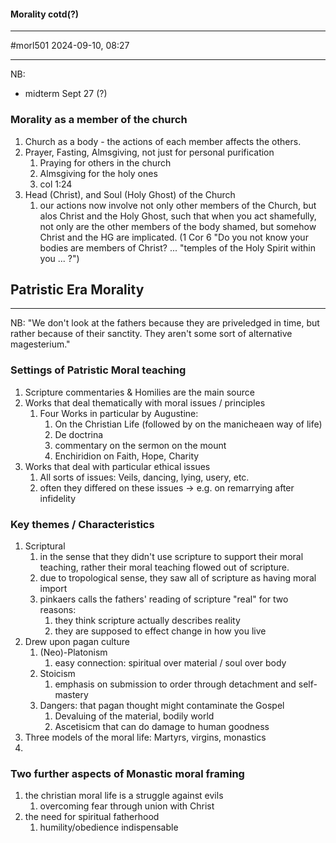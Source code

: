 #### Morality cotd(?)
---
#morl501
2024-09-10, 08:27

---
NB:
 -  midterm Sept 27 (?)
### Morality as a member of the church
1. Church as a body - the actions of each member affects the others.
2. Prayer, Fasting, Almsgiving, not just for personal purification
	1. Praying for others in the church
	2. Almsgiving for the holy ones
	3. col 1:24
3. Head (Christ), and Soul (Holy Ghost) of the Church
	1. our actions now involve not only other members of the Church, but alos Christ and the Holy Ghost, such that when you act shamefully, not only are the other members of the body shamed, but somehow Christ and the HG are implicated. (1 Cor 6 "Do you not know your bodies are members of Christ? ... "temples of the Holy Spirit within you ... ?")
## Patristic Era Morality
---
NB: "We don't look at the fathers because they are priveledged in time, but rather because of their sanctity. They aren't some sort of alternative magesterium."
### Settings of Patristic Moral teaching
1. Scripture commentaries & Homilies are the main source
2. Works that deal thematically with moral issues / principles
	1. Four Works in particular by Augustine:
		1. On the Christian Life (followed by on the manicheaen way of life)
		2. De doctrina
		3. commentary on the sermon on the mount
		4. Enchiridion on Faith, Hope, Charity
3. Works that deal with particular ethical issues
	1. All sorts of issues: Veils, dancing, lying, usery, etc.
	2. often they differed on these issues -> e.g. on remarrying after infidelity
### Key themes / Characteristics
1. Scriptural
	1. in the sense that they didn't use scripture to support their moral teaching, rather their moral teaching flowed out of scripture.
	2. due to tropological sense, they saw all of scripture as having moral import
	3. pinkaers calls the fathers' reading of scripture "real" for two reasons:
		1. they think scripture actually describes reality
		2. they are supposed to effect change in how you live
2. Drew upon pagan culture
	1. (Neo)-Platonism
		1. easy connection: spiritual over material / soul over body
	2. Stoicism
		1. emphasis on submission to order through detachment and self-mastery
	3. Dangers: that pagan thought might contaminate the Gospel
		1. Devaluing of the material, bodily world
		2. Ascetisicm that can do damage to human goodness
3. Three models of the moral life: Martyrs, virgins, monastics
4. 
### Two further aspects of Monastic moral framing
1. the christian moral life is a struggle against evils
	1. overcoming fear through union with Christ
2. the need for spiritual fatherhood
	1. humility/obedience indispensable